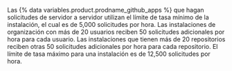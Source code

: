 Las {% data variables.product.prodname_github_apps %} que hagan solicitudes de servidor a servidor utilizan el límite de tasa mínimo de la instalación, el cual es de 5,000 solicitudes por hora. Las instalaciones de organización con más de 20 usuarios reciben 50 solicitudes adicionales por hora para cada usuario. Las instalaciones que tienen más de 20 repositorios reciben otras 50 solicitudes adicionales por hora para cada repositorio. El límite de tasa máximo para una instalación es de 12,500 solicitudes por hora.
